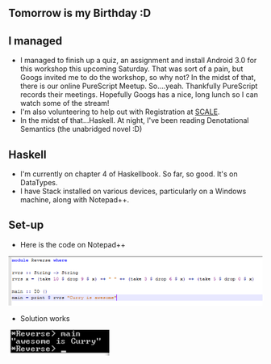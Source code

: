 ## Tomorrow is my Birthday :D

## I managed
- I managed to finish up a quiz, an assignment and install Android 3.0 for this workshop this upcoming Saturday.
  That was sort of a pain, but Googs invited me to do the workshop, so why not?
  In the midst of that, there is our online PureScript Meetup. So....yeah. Thankfully PureScript
  records their meetings. Hopefully Googs has a nice, long lunch so I can watch some of the stream!
- I'm also volunteering to help out with Registration at [SCALE](https://www.socallinuxexpo.org/scale/16x).
- In the midst of that...Haskell. At night, I've been reading Denotational Semantics (the unabridged novel :D)

## Haskell
- I'm currently on chapter 4 of Haskellbook. So far, so good. It's on DataTypes. 
- I have Stack installed on various devices, particularly on a Windows machine, along with Notepad++. 
  
## Set-up
- Here is the code on Notepad++

<img src="/images/hasky/has_002.png" width="700">

- Solution works

<img src="/images/hasky/has_001.png" width="200">
